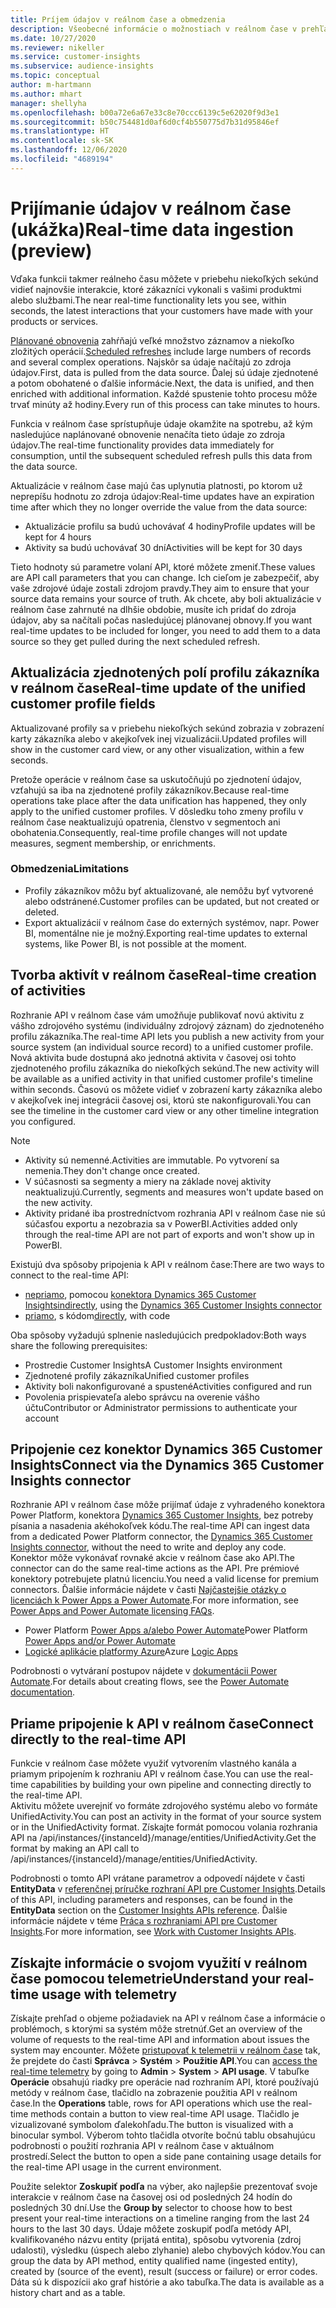 ```yaml
---
title: Príjem údajov v reálnom čase a obmedzenia
description: Všeobecné informácie o možnostiach v reálnom čase v prehľadoch cieľovej skupiny.
ms.date: 10/27/2020
ms.reviewer: nikeller
ms.service: customer-insights
ms.subservice: audience-insights
ms.topic: conceptual
author: m-hartmann
ms.author: mhart
manager: shellyha
ms.openlocfilehash: b00a72e6a67e33c8e70ccc6139c5e62020f9d3e1
ms.sourcegitcommit: b50c754481d0af6d0cf4b550775d7b31d95846ef
ms.translationtype: HT
ms.contentlocale: sk-SK
ms.lasthandoff: 12/06/2020
ms.locfileid: "4689194"
---
```

# <a name="real-time-data-ingestion-preview"></a><span data-ttu-id="a39f3-103">Prijímanie údajov v reálnom čase (ukážka)</span><span class="sxs-lookup"><span data-stu-id="a39f3-103">Real-time data ingestion (preview)</span></span>

<span data-ttu-id="a39f3-104">Vďaka funkcii takmer reálneho času môžete v priebehu niekoľkých sekúnd vidieť najnovšie interakcie, ktoré zákazníci vykonali s vašimi produktmi alebo službami.</span><span class="sxs-lookup"><span data-stu-id="a39f3-104">The near real-time functionality lets you see, within seconds, the latest interactions that your customers have made with your products or services.</span></span>

<span data-ttu-id="a39f3-105">[Plánované obnovenia](system.md#schedule-tab) zahŕňajú veľké množstvo záznamov a niekoľko zložitých operácií.</span><span class="sxs-lookup"><span data-stu-id="a39f3-105">[Scheduled refreshes](system.md#schedule-tab) include large numbers of records and several complex operations.</span></span> <span data-ttu-id="a39f3-106">Najskôr sa údaje načítajú zo zdroja údajov.</span><span class="sxs-lookup"><span data-stu-id="a39f3-106">First, data is pulled from the data source.</span></span> <span data-ttu-id="a39f3-107">Ďalej sú údaje zjednotené a potom obohatené o ďalšie informácie.</span><span class="sxs-lookup"><span data-stu-id="a39f3-107">Next, the data is unified, and then enriched with additional information.</span></span> <span data-ttu-id="a39f3-108">Každé spustenie tohto procesu môže trvať minúty až hodiny.</span><span class="sxs-lookup"><span data-stu-id="a39f3-108">Every run of this process can take minutes to hours.</span></span>

<span data-ttu-id="a39f3-109">Funkcia v reálnom čase sprístupňuje údaje okamžite na spotrebu, až kým nasledujúce naplánované obnovenie nenačíta tieto údaje zo zdroja údajov.</span><span class="sxs-lookup"><span data-stu-id="a39f3-109">The real-time functionality provides data immediately for consumption, until the subsequent scheduled refresh pulls this data from the data source.</span></span>

<span data-ttu-id="a39f3-110">Aktualizácie v reálnom čase majú čas uplynutia platnosti, po ktorom už neprepíšu hodnotu zo zdroja údajov:</span><span class="sxs-lookup"><span data-stu-id="a39f3-110">Real-time updates have an expiration time after which they no longer override the value from the data source:</span></span>

- <span data-ttu-id="a39f3-111">Aktualizácie profilu sa budú uchovávať 4 hodiny</span><span class="sxs-lookup"><span data-stu-id="a39f3-111">Profile updates will be kept for 4 hours</span></span>
- <span data-ttu-id="a39f3-112">Aktivity sa budú uchovávať 30 dní</span><span class="sxs-lookup"><span data-stu-id="a39f3-112">Activities will be kept for 30 days</span></span>

<span data-ttu-id="a39f3-113">Tieto hodnoty sú parametre volaní API, ktoré môžete zmeniť.</span><span class="sxs-lookup"><span data-stu-id="a39f3-113">These values are API call parameters that you can change.</span></span> <span data-ttu-id="a39f3-114">Ich cieľom je zabezpečiť, aby vaše zdrojové údaje zostali zdrojom pravdy.</span><span class="sxs-lookup"><span data-stu-id="a39f3-114">They aim to ensure that your source data remains your source of truth.</span></span> <span data-ttu-id="a39f3-115">Ak chcete, aby boli aktualizácie v reálnom čase zahrnuté na dlhšie obdobie, musíte ich pridať do zdroja údajov, aby sa načítali počas nasledujúcej plánovanej obnovy.</span><span class="sxs-lookup"><span data-stu-id="a39f3-115">If you want real-time updates to be included for longer, you need to add them to a data source so they get pulled during the next scheduled refresh.</span></span>

## <a name="real-time-update-of-the-unified-customer-profile-fields"></a><span data-ttu-id="a39f3-116">Aktualizácia zjednotených polí profilu zákazníka v reálnom čase</span><span class="sxs-lookup"><span data-stu-id="a39f3-116">Real-time update of the unified customer profile fields</span></span>

<span data-ttu-id="a39f3-117">Aktualizované profily sa v priebehu niekoľkých sekúnd zobrazia v zobrazení karty zákazníka alebo v akejkoľvek inej vizualizácii.</span><span class="sxs-lookup"><span data-stu-id="a39f3-117">Updated profiles will show in the customer card view, or any other visualization, within a few seconds.</span></span>

<span data-ttu-id="a39f3-118">Pretože operácie v reálnom čase sa uskutočňujú po zjednotení údajov, vzťahujú sa iba na zjednotené profily zákazníkov.</span><span class="sxs-lookup"><span data-stu-id="a39f3-118">Because real-time operations take place after the data unification has happened, they only apply to the unified customer profiles.</span></span> <span data-ttu-id="a39f3-119">V dôsledku toho zmeny profilu v reálnom čase neaktualizujú opatrenia, členstvo v segmentoch ani obohatenia.</span><span class="sxs-lookup"><span data-stu-id="a39f3-119">Consequently, real-time profile changes will not update measures, segment membership, or enrichments.</span></span>

### <a name="limitations"></a><span data-ttu-id="a39f3-120">Obmedzenia</span><span class="sxs-lookup"><span data-stu-id="a39f3-120">Limitations</span></span>

- <span data-ttu-id="a39f3-121">Profily zákazníkov môžu byť aktualizované, ale nemôžu byť vytvorené alebo odstránené.</span><span class="sxs-lookup"><span data-stu-id="a39f3-121">Customer profiles can be updated, but not created or deleted.</span></span>
- <span data-ttu-id="a39f3-122">Export aktualizácií v reálnom čase do externých systémov, napr. Power BI, momentálne nie je možný.</span><span class="sxs-lookup"><span data-stu-id="a39f3-122">Exporting real-time updates to external systems, like Power BI, is not possible at the moment.</span></span>

## <a name="real-time-creation-of-activities"></a><span data-ttu-id="a39f3-123">Tvorba aktivít v reálnom čase</span><span class="sxs-lookup"><span data-stu-id="a39f3-123">Real-time creation of activities</span></span>

<span data-ttu-id="a39f3-124">Rozhranie API v reálnom čase vám umožňuje publikovať novú aktivitu z vášho zdrojového systému (individuálny zdrojový záznam) do zjednoteného profilu zákazníka.</span><span class="sxs-lookup"><span data-stu-id="a39f3-124">The real-time API lets you publish a new activity from your source system (an individual source record) to a unified customer profile.</span></span> <span data-ttu-id="a39f3-125">Nová aktivita bude dostupná ako jednotná aktivita v časovej osi tohto zjednoteného profilu zákazníka do niekoľkých sekúnd.</span><span class="sxs-lookup"><span data-stu-id="a39f3-125">The new activity will be available as a unified activity in that unified customer profile's timeline within seconds.</span></span> <span data-ttu-id="a39f3-126">Časovú os môžete vidieť v zobrazení karty zákazníka alebo v akejkoľvek inej integrácii časovej osi, ktorú ste nakonfigurovali.</span><span class="sxs-lookup"><span data-stu-id="a39f3-126">You can see the timeline in the customer card view or any other timeline integration you configured.</span></span>

> [!NOTE]
>
> - <span data-ttu-id="a39f3-127">Aktivity sú nemenné.</span><span class="sxs-lookup"><span data-stu-id="a39f3-127">Activities are immutable.</span></span> <span data-ttu-id="a39f3-128">Po vytvorení sa nemenia.</span><span class="sxs-lookup"><span data-stu-id="a39f3-128">They don't change once created.</span></span>
> - <span data-ttu-id="a39f3-129">V súčasnosti sa segmenty a miery na základe novej aktivity neaktualizujú.</span><span class="sxs-lookup"><span data-stu-id="a39f3-129">Currently, segments and measures won't update based on the new activity.</span></span>
> - <span data-ttu-id="a39f3-130">Aktivity pridané iba prostredníctvom rozhrania API v reálnom čase nie sú súčasťou exportu a nezobrazia sa v PowerBI.</span><span class="sxs-lookup"><span data-stu-id="a39f3-130">Activities added only through the real-time API are not part of exports and won't show up in PowerBI.</span></span>

<span data-ttu-id="a39f3-131">Existujú dva spôsoby pripojenia k API v reálnom čase:</span><span class="sxs-lookup"><span data-stu-id="a39f3-131">There are two ways to connect to the real-time API:</span></span>

- <span data-ttu-id="a39f3-132">[nepriamo](#connect-via-the-dynamics-365-customer-insights-connector), pomocou [konektora Dynamics 365 Customer Insights](https://docs.microsoft.com/connectors/customerinsights/)</span><span class="sxs-lookup"><span data-stu-id="a39f3-132">[indirectly](#connect-via-the-dynamics-365-customer-insights-connector), using the [Dynamics 365 Customer Insights connector](https://docs.microsoft.com/connectors/customerinsights/)</span></span>
- <span data-ttu-id="a39f3-133">[priamo](#connect-directly-to-the-real-time-api), s kódom</span><span class="sxs-lookup"><span data-stu-id="a39f3-133">[directly](#connect-directly-to-the-real-time-api), with code</span></span>

<span data-ttu-id="a39f3-134">Oba spôsoby vyžadujú splnenie nasledujúcich predpokladov:</span><span class="sxs-lookup"><span data-stu-id="a39f3-134">Both ways share the following prerequisites:</span></span>

- <span data-ttu-id="a39f3-135">Prostredie Customer Insights</span><span class="sxs-lookup"><span data-stu-id="a39f3-135">A Customer Insights environment</span></span>
- <span data-ttu-id="a39f3-136">Zjednotené profily zákazníka</span><span class="sxs-lookup"><span data-stu-id="a39f3-136">Unified customer profiles</span></span>
- <span data-ttu-id="a39f3-137">Aktivity boli nakonfigurované a spustené</span><span class="sxs-lookup"><span data-stu-id="a39f3-137">Activities configured and run</span></span>
- <span data-ttu-id="a39f3-138">Povolenia prispievateľa alebo správcu na overenie vášho účtu</span><span class="sxs-lookup"><span data-stu-id="a39f3-138">Contributor or Administrator permissions to authenticate your account</span></span>

## <a name="connect-via-the-dynamics-365-customer-insights-connector"></a><span data-ttu-id="a39f3-139">Pripojenie cez konektor Dynamics 365 Customer Insights</span><span class="sxs-lookup"><span data-stu-id="a39f3-139">Connect via the Dynamics 365 Customer Insights connector</span></span>

<span data-ttu-id="a39f3-140">Rozhranie API v reálnom čase môže prijímať údaje z vyhradeného konektora Power Platform, konektora [Dynamics 365 Customer Insights](https://docs.microsoft.com/connectors/customerinsights/), bez potreby písania a nasadenia akéhokoľvek kódu.</span><span class="sxs-lookup"><span data-stu-id="a39f3-140">The real-time API can ingest data from a dedicated Power Platform connector, the [Dynamics 365 Customer Insights connector](https://docs.microsoft.com/connectors/customerinsights/), without the need to write and deploy any code.</span></span>    
<span data-ttu-id="a39f3-141">Konektor môže vykonávať rovnaké akcie v reálnom čase ako API.</span><span class="sxs-lookup"><span data-stu-id="a39f3-141">The connector can do the same real-time actions as the API.</span></span> <span data-ttu-id="a39f3-142">Pre prémiové konektory potrebujete platnú licenciu.</span><span class="sxs-lookup"><span data-stu-id="a39f3-142">You need a valid license for premium connectors.</span></span> <span data-ttu-id="a39f3-143">Ďalšie informácie nájdete v časti [Najčastejšie otázky o licenciách k Power Apps a Power Automate](https://docs.microsoft.com/power-platform/admin/powerapps-flow-licensing-faq).</span><span class="sxs-lookup"><span data-stu-id="a39f3-143">For more information, see [Power Apps and Power Automate licensing FAQs](https://docs.microsoft.com/power-platform/admin/powerapps-flow-licensing-faq).</span></span>

- <span data-ttu-id="a39f3-144">Power Platform [Power Apps a/alebo Power Automate](https://docs.microsoft.com/connectors/)</span><span class="sxs-lookup"><span data-stu-id="a39f3-144">Power Platform [Power Apps and/or Power Automate](https://docs.microsoft.com/connectors/)</span></span>
- <span data-ttu-id="a39f3-145">[Logické aplikácie platformy Azure](https://docs.microsoft.com/azure/connectors/apis-list)</span><span class="sxs-lookup"><span data-stu-id="a39f3-145">Azure [Logic Apps](https://docs.microsoft.com/azure/connectors/apis-list)</span></span>

<span data-ttu-id="a39f3-146">Podrobnosti o vytváraní postupov nájdete v [dokumentácii Power Automate](https://docs.microsoft.com/power-automate/).</span><span class="sxs-lookup"><span data-stu-id="a39f3-146">For details about creating flows, see the [Power Automate documentation](https://docs.microsoft.com/power-automate/).</span></span>

## <a name="connect-directly-to-the-real-time-api"></a><span data-ttu-id="a39f3-147">Priame pripojenie k API v reálnom čase</span><span class="sxs-lookup"><span data-stu-id="a39f3-147">Connect directly to the real-time API</span></span>

<span data-ttu-id="a39f3-148">Funkcie v reálnom čase môžete využiť vytvorením vlastného kanála a priamym pripojením k rozhraniu API v reálnom čase.</span><span class="sxs-lookup"><span data-stu-id="a39f3-148">You can use the real-time capabilities by building your own pipeline and connecting directly to the real-time API.</span></span>    
<span data-ttu-id="a39f3-149">Aktivitu môžete uverejniť vo formáte zdrojového systému alebo vo formáte UnifiedActivity.</span><span class="sxs-lookup"><span data-stu-id="a39f3-149">You can post an activity in the format of your source system or in the UnifiedActivity format.</span></span> <span data-ttu-id="a39f3-150">Získajte formát pomocou volania rozhrania API na /api/instances/{instanceId}/manage/entities/UnifiedActivity.</span><span class="sxs-lookup"><span data-stu-id="a39f3-150">Get the format by making an API call to /api/instances/{instanceId}/manage/entities/UnifiedActivity.</span></span>

<span data-ttu-id="a39f3-151">Podrobnosti o tomto API vrátane parametrov a odpovedí nájdete v časti **EntityData** v [referenčnej príručke rozhraní API pre Customer Insights](https://developer.ci.ai.dynamics.com/api-details#api=CustomerInsights).</span><span class="sxs-lookup"><span data-stu-id="a39f3-151">Details of this API, including parameters and responses, can be found in the **EntityData** section on the [Customer Insights APIs reference](https://developer.ci.ai.dynamics.com/api-details#api=CustomerInsights).</span></span> <span data-ttu-id="a39f3-152">Ďalšie informácie nájdete v téme [Práca s rozhraniami API pre Customer Insights](apis.md).</span><span class="sxs-lookup"><span data-stu-id="a39f3-152">For more information, see [Work with Customer Insights APIs](apis.md).</span></span>

## <a name="understand-your-real-time-usage-with-telemetry"></a><span data-ttu-id="a39f3-153">Získajte informácie o svojom využití v reálnom čase pomocou telemetrie</span><span class="sxs-lookup"><span data-stu-id="a39f3-153">Understand your real-time usage with telemetry</span></span>

<span data-ttu-id="a39f3-154">Získajte prehľad o objeme požiadaviek na API v reálnom čase a informácie o problémoch, s ktorými sa systém môže stretnúť.</span><span class="sxs-lookup"><span data-stu-id="a39f3-154">Get an overview of the volume of requests to the real-time API and information about issues the system may encounter.</span></span> <span data-ttu-id="a39f3-155">Môžete [pristupovať k telemetrii v reálnom čase](system.md#api-usage-tab) tak, že prejdete do časti **Správca** > **Systém** > **Použitie API**.</span><span class="sxs-lookup"><span data-stu-id="a39f3-155">You can [access the real-time telemetry](system.md#api-usage-tab) by going to **Admin** > **System** > **API usage**.</span></span> <span data-ttu-id="a39f3-156">V tabuľke **Operácie** obsahujú riadky pre operácie nad rozhraním API, ktoré používajú metódy v reálnom čase, tlačidlo na zobrazenie použitia API v reálnom čase.</span><span class="sxs-lookup"><span data-stu-id="a39f3-156">In the **Operations** table, rows for API operations which use the real-time methods contain a button to view real-time API usage.</span></span> <span data-ttu-id="a39f3-157">Tlačidlo je vizualizované symbolom ďalekohľadu.</span><span class="sxs-lookup"><span data-stu-id="a39f3-157">The button is visualized with a binocular symbol.</span></span> <span data-ttu-id="a39f3-158">Výberom tohto tlačidla otvoríte bočnú tablu obsahujúcu podrobnosti o použití rozhrania API v reálnom čase v aktuálnom prostredí.</span><span class="sxs-lookup"><span data-stu-id="a39f3-158">Select the button to open a side pane containing usage details for the real-time API usage in the current environment.</span></span>

<span data-ttu-id="a39f3-159">Použite selektor **Zoskupiť podľa** na výber, ako najlepšie prezentovať svoje interakcie v reálnom čase na časovej osi od posledných 24 hodín do posledných 30 dní.</span><span class="sxs-lookup"><span data-stu-id="a39f3-159">Use the **Group by** selector to choose how to best present your real-time interactions on a timeline ranging from the last 24 hours to the last 30 days.</span></span> <span data-ttu-id="a39f3-160">Údaje môžete zoskupiť podľa metódy API, kvalifikovaného názvu entity (prijatá entita), spôsobu vytvorenia (zdroj udalosti), výsledku (úspech alebo zlyhanie) alebo chybových kódov.</span><span class="sxs-lookup"><span data-stu-id="a39f3-160">You can group the data by API method, entity qualified name (ingested entity), created by (source of the event), result (success or failure) or error codes.</span></span> <span data-ttu-id="a39f3-161">Dáta sú k dispozícii ako graf histórie a ako tabuľka.</span><span class="sxs-lookup"><span data-stu-id="a39f3-161">The data is available as a history chart and as a table.</span></span>
